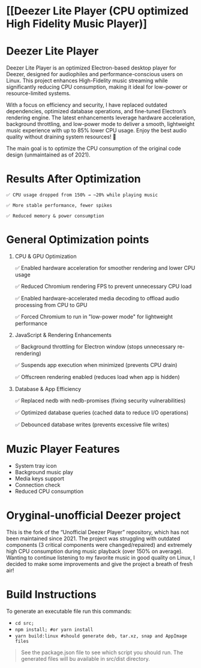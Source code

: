 # [[Deezer Lite Player (CPU optimized High Fidelity Music Player)]

# Deezer Lite Player

Deezer Lite Player is an optimized Electron-based desktop player for Deezer, designed for audiophiles and performance-conscious users on Linux. This project enhances High-Fidelity music streaming while significantly reducing CPU consumption, making it ideal for low-power or resource-limited systems.

With a focus on efficiency and security, I have replaced outdated dependencies, optimized database operations, and fine-tuned Electron’s rendering engine. The latest enhancements leverage hardware acceleration, background throttling, and low-power mode to deliver a smooth, lightweight music experience with up to 85% lower CPU usage. Enjoy the best audio quality without draining system resources! 🚀

The main goal is to optimize the CPU consumption of the original code design (unmaintained as of 2021).


# Results After Optimization

	✅ CPU usage dropped from 150% → ~20% while playing music
	
	✅ More stable performance, fewer spikes
	
	✅ Reduced memory & power consumption

# General Optimization points

1) CPU & GPU Optimization

	✅ Enabled hardware acceleration for smoother rendering and lower CPU usage
	
	✅ Reduced Chromium rendering FPS to prevent unnecessary CPU load
	
	✅ Enabled hardware-accelerated media decoding to offload audio processing from CPU to GPU
	
	✅ Forced Chromium to run in "low-power mode" for lightweight performance

2) JavaScript & Rendering Enhancements

	✅ Background throttling for Electron window (stops unnecessary re-rendering)
	
	✅ Suspends app execution when minimized (prevents CPU drain)
	
	✅ Offscreen rendering enabled (reduces load when app is hidden)

3) Database & App Efficiency

	✅ Replaced nedb with nedb-promises (fixing security vulnerabilities)
	
	✅ Optimized database queries (cached data to reduce I/O operations)
	
	✅ Debounced database writes (prevents excessive file writes)


# Muzic Player Features

* System tray icon
* Background music play
* Media keys support
* Connection check
* Reduced CPU consumption

# Oryginal-unofficial Deezer project

This is the fork of the “Unofficial Deezer Player” repository, which has not been maintained since 2021. The project was struggling with outdated components (3 critical components were changed/repaired) and extremely high CPU consumption during music playback (over 150% on average).
Wanting to continue listening to my favorite music in good quality on Linux, I decided to make some improvements and give the project a breath of fresh air!

# Build Instructions

To generate an executable file run this commands:

* ``cd src;``
* ``npm install; #or yarn install``
* ``yarn build:linux #should generate deb, tar.xz, snap and AppImage files``

> See the package.json file to see which script you should run. The generated files will bu available in src/dist directory.

